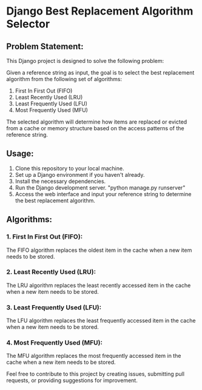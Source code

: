 # Django Best Replacement Algorithm Selector

## Problem Statement:

This Django project is designed to solve the following problem:

Given a reference string as input, the goal is to select the best replacement algorithm from the following set of algorithms:

1. First In First Out (FIFO)
2. Least Recently Used (LRU)
3. Least Frequently Used (LFU)
4. Most Frequently Used (MFU)

The selected algorithm will determine how items are replaced or evicted from a cache or memory structure based on the access patterns of the reference string.

## Usage:

1. Clone this repository to your local machine.
2. Set up a Django environment if you haven't already.
3. Install the necessary dependencies.
4. Run the Django development server. "python manage.py runserver"
5. Access the web interface and input your reference string to determine the best replacement algorithm.

## Algorithms:

### 1. First In First Out (FIFO):

The FIFO algorithm replaces the oldest item in the cache when a new item needs to be stored.

### 2. Least Recently Used (LRU):

The LRU algorithm replaces the least recently accessed item in the cache when a new item needs to be stored.

### 3. Least Frequently Used (LFU):

The LFU algorithm replaces the least frequently accessed item in the cache when a new item needs to be stored.

### 4. Most Frequently Used (MFU):

The MFU algorithm replaces the most frequently accessed item in the cache when a new item needs to be stored.


Feel free to contribute to this project by creating issues, submitting pull requests, or providing suggestions for improvement.



